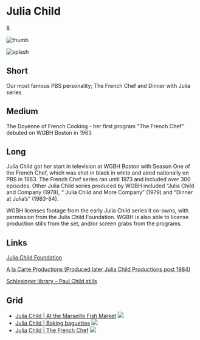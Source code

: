 # Julia Child

8

![thumb](https://s3.amazonaws.com/wgbhstocksales.org/content/collections/julia_child/julia-thumb_348x196.png)

![splash](https://s3.amazonaws.com/wgbhstocksales.org/content/collections/julia_child/julia_collection_main_770x433.png)

## Short

Our most famous PBS personality;
The French Chef and Dinner with Julia series

## Medium

The Doyenne of French Cooking - her first program "The French Chef" debuted on WGBH Boston in 1963

## Long

Julia Child got her start in television at WGBH Boston with Season One of the 
French Chef, which was shot in black in white and aired nationally on PBS in 1963.  The 
French Chef series ran until 1973 and included over 300 episodes.
Other Julia Child series produced by WGBH included “Julia Child and Company (1978), 
“ Julia Child and More Company” (1979)  and “Dinner at Julia’s” (1983-84).
  
WGBH licenses footage from the early Julia Child series it co-owns, with permission 
from the Julia Child Foundation.    WGBH is also able to license production stills 
from the set, and/or screen grabs from the programs.   

## Links

[Julia Child Foundation](http://www.juliachildfoundation.org)

[A la Carte Productions (Produced later Julia Child Productions post 1984)](http://www.alacartetv.com/html/jnj/jnj.htm)

[Schlesinger library – Paul Child stills](http://tinyurl.com/9lv329u)

## Grid

- [Julia Child | At the Marseille Fish Market](http://openvault.wgbh.org/catalog/openvault:1440) ![](https://s3.amazonaws.com/wgbhstocksales.org/content/collections/julia_child/Julia+Child+at+the+fish+market_348x196.png)
- [Julia Child | Baking baguettes](http://video.pbs.org/program/julia-child-baking-julia/) ![](https://s3.amazonaws.com/wgbhstocksales.org/content/collections/julia_child/Julia+with+baguettes_348x196.png)
- [Julia Child | The French Chef](http://video.pbs.org/program/the-french-chef/) ![](https://s3.amazonaws.com/wgbhstocksales.org/content/collections/julia_child/Julia+B%26W_348x196.png)
